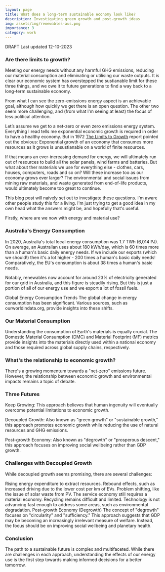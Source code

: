 ```yaml
---
layout: page
title: What does a long-term sustainable economy look like?
description: Investigating green growth and post-growth ideas
img: assets/img/renewables-aus.png
importance: 3
category: work
---
```

DRAFT
Last updated 12-10-2023

### Are there limits to growth?
Meeting our energy needs without any harmful GHG emissions, reducing our material consumption and eliminating or utilising our waste outputs. It is clear our economic system has overstepped the sustianable limit for these three things, and we owe it to future generations to find a way back to a long-term sustainable economy. 

From what I can see the zero-emissions energy aspect is an achievable goal, although how quickly we get there is an open question. The other two seem more challenging, and (from what I'm seeing at least) the focus of less political attention.

Let’s assume we get to a net-zero or even zero emissions energy system. Everything I read tells me exponential economic growth is required in order to have a healthy economy. But in 1972 [The Limits to Growth](https://en.wikipedia.org/wiki/The_Limits_to_Growth) report pointed out the obvious: Exponential growth of an economy that consumes more resources as it grows is unsustianable on a world of finite resources. 

If that means an ever-increasing demand for energy, we will ultimately run out of resources to build all the solar panels, wind farms and batteries. But what about ther materials we use for everything else - clothes, cars, houses, computers, roads and so on? Will these increase too as our economy grows ever larger? The environmental and social issues from mining raw materials, and waste generated from end-of-life products, would ultimately become too great to continue.

This blog post will naively set out to investigate these questions. I'm aware other people study this for a living. I'm just trying to get a good idea in my own head what the answers might be, and hopefully that's useful.

Firstly, where are we now with energy and material use?

### Australia's Energy Consumption
In 2020, Australia's total local energy consumption was 1.7 TWh (6,014 PJ). On average, an Australian uses about 180 kWh/day, which is 60 times more than a human's basic daily energy needs. If we include our exports (which we should!) then it's a lot higher - 200 times a human's basic daily needs! Comparatively, the EU's consumption is about 38 times a human's basic needs. 

Notably, renewables now account for around 23% of electricity generated for our grid in Australia, and this figure is steadily rising. But this is just a portion of all of our energy use and we export a lot of fossil fuels. 

Global Energy Consumption Trends
The global change in energy consumption has been significant. Various sources, such as ourworldindata.org, provide insights into these shifts.

### Our Material Consumption
Understanding the consumption of Earth's materials is equally crucial. The Domestic Material Consumption (DMC) and Material Footprint (MF) metrics provide insights into the materials directly used within a national economy and those required across global supply chains, respectively.

### What's the relationship to economic growth?
There's a growing momentum towards a "net-zero" emissions future. However, the relationship between economic growth and environmental impacts remains a topic of debate.

### Three Futures
Keep Growing: This approach believes that human ingenuity will eventually overcome potential limitations to economic growth.

Decoupled Growth: Also known as "green growth" or "sustainable growth," this approach promotes economic growth while reducing the use of natural resources and GHG emissions.

Post-growth Economy: Also known as "degrowth" or "prosperous descent," this approach focuses on improving social wellbeing rather than GDP growth.

### Challenges with Decoupled Growth
While decoupled growth seems promising, there are several challenges:

Rising energy expenditure to extract resources.
Rebound effects, such as increased driving due to the lower cost per km of EVs.
Problem shifting, like the issue of solar waste from PV.
The service economy still requires a material economy.
Recycling remains difficult and limited.
Technology is not advancing fast enough to address some areas, such as environmental degradation.
Post-growth Economy (Degrowth)
The concept of "degrowth" focuses on "circularity" and "sufficiency." This approach suggests that GDP may be becoming an increasingly irrelevant measure of welfare. Instead, the focus should be on improving social wellbeing and planetary health.

### Conclusion
The path to a sustainable future is complex and multifaceted. While there are challenges in each approach, understanding the effects of our energy use is the first step towards making informed decisions for a better tomorrow.